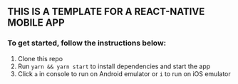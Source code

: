 ## THIS IS A TEMPLATE FOR A REACT-NATIVE MOBILE APP

### To get started, follow the instructions below:

1. Clone this repo
2. Run `yarn && yarn start` to install dependencies and start the app
3. Click `a` in console to run on Android emulator or `i` to run on iOS emulator
